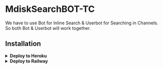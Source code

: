 # MdiskSearchBOT-TC

We have to use Bot for Inline Search & Userbot for Searching in Channels. So both Bot & Userbot will work together.

## Installation

<details><summary><b>Deploy to Heroku</b></summary>
<p>
<br>
<a href="https://heroku.com/deploy?template=https://github.com/ROYAL-GAGAN-786/MdiskSearchBOTTC">
  <img src="https://www.herokucdn.com/deploy/button.svg" alt="Deploy">
</a>
</p>
</details>

<details>
  <summary><b>Deploy to Railway</b></summary>
<br/>

<p align="left">
<a href="https://railway.app/deploy?template=https://github.com/ROYAL-GAGAN-786/MdiskSearchBOTTC">
     <img height="30px" src="https://railway.app/button.svg">
  </a>
</p>
</details>
